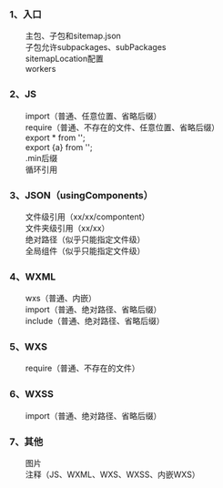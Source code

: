 ### 1、入口   
&emsp;&emsp;主包、子包和sitemap.json   
&emsp;&emsp;子包允许subpackages、subPackages   
&emsp;&emsp;sitemapLocation配置   
&emsp;&emsp;workers
### 2、JS   
&emsp;&emsp;import（普通、任意位置、省略后缀）   
&emsp;&emsp;require（普通、不存在的文件、任意位置、省略后缀）   
&emsp;&emsp;export * from '';   
&emsp;&emsp;export {a} from '';   
&emsp;&emsp;.min后缀   
&emsp;&emsp;循环引用   
### 3、JSON（usingComponents）   
&emsp;&emsp;文件级引用（xx/xx/compontent）   
&emsp;&emsp;文件夹级引用（xx/xx）   
&emsp;&emsp;绝对路径（似乎只能指定文件级）   
&emsp;&emsp;全局组件（似乎只能指定文件级）   
### 4、WXML   
&emsp;&emsp;wxs（普通、内嵌）   
&emsp;&emsp;import（普通、绝对路径、省略后缀）   
&emsp;&emsp;include（普通、绝对路径、省略后缀）   
### 5、WXS   
&emsp;&emsp;require（普通、不存在的文件）   
### 6、WXSS   
&emsp;&emsp;import（普通、绝对路径、省略后缀）   
### 7、其他   
&emsp;&emsp;图片   
&emsp;&emsp;注释（JS、WXML、WXS、WXSS、内嵌WXS）   
